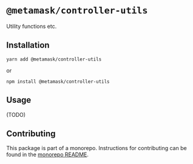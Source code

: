 # `@metamask/controller-utils`

Utility functions etc.

## Installation

`yarn add @metamask/controller-utils`

or

`npm install @metamask/controller-utils`

## Usage

(TODO)

## Contributing

This package is part of a monorepo. Instructions for contributing can be found in the [monorepo README](../../#readme).
